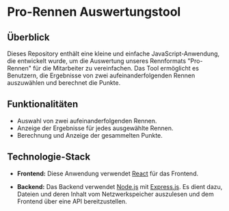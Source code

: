 # Pro-Rennen Auswertungstool

## Überblick

Dieses Repository enthält eine kleine und einfache JavaScript-Anwendung, die entwickelt wurde, um die Auswertung unseres Rennformats "Pro-Rennen" für die Mitarbeiter zu vereinfachen. Das Tool ermöglicht es Benutzern, die Ergebnisse von zwei aufeinanderfolgenden Rennen auszuwählen und berechnet die Punkte.

## Funktionalitäten

- Auswahl von zwei aufeinanderfolgenden Rennen.
- Anzeige der Ergebnisse für jedes ausgewählte Rennen.
- Berechnung und Anzeige der gesammelten Punkte.

## Technologie-Stack

- **Frontend:** Diese Anwendung verwendet [React](https://reactjs.org/) für das Frontend.

- **Backend:** Das Backend verwendet [Node.js](https://nodejs.org/) mit [Express.js](https://expressjs.com/). Es dient dazu, Dateien und deren Inhalt vom Netzwerkspeicher auszulesen und dem Frontend über eine API bereitzustellen.
